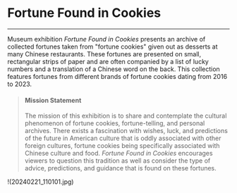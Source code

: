 
# Fortune Found in Cookies  

---

Museum exhibition *Fortune Found in Cookies* presents an archive of collected fortunes taken from "fortune cookies" given out as desserts at many Chinese restaurants. These fortunes are presented on small, rectangular strips of paper and are often companied by a list of lucky numbers and a translation of a Chinese word on the back. This collection features fortunes from different brands of fortune cookies dating from 2016 to 2023.  

> #### Mission Statement
> The mission of this exhibition is to share and contemplate the cultural phenomenon of fortune cookies, fortune-telling, and personal archives. There exists a fascination with wishes, luck, and predictions of the future in American culture that is oddly associated with other foreign cultures, fortune cookies being specifically associated with Chinese culture and food. *Fortune Found in Cookies* encourages viewers to question this tradition as well as consider the type of advice, predictions, and guidance that is found on these fortunes.
>

!(20240221_110101.jpg)

